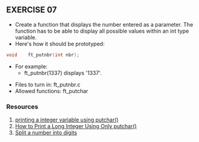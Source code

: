 ## EXERCISE 07
* Create a function that displays the number entered as a parameter. The function has to be able to display all possible values within an int type variable.
* Here's how it should be prototyped:
```C
void	ft_putnbr(int nbr);
```
* For example:
	* ft_putnbr(1337) displays '1337'.
+ Files to turn in: ft_putnbr.c
+ Allowed functions: ft_putchar

### Resources
1. [printing a integer variable using putchar()](https://bytes.com/topic/c/answers/594812-printing-integer-variable-using-putchar)
2. [How to Print a Long Integer Using Only putchar()](https://wuhrr.wordpress.com/2007/11/09/how-to-print-a-long-integer-using-only-putchar/)
3. [Split a number into digits](https://www.log2base2.com/c-examples/loop/split-a-number-into-digits-in-c.html)
